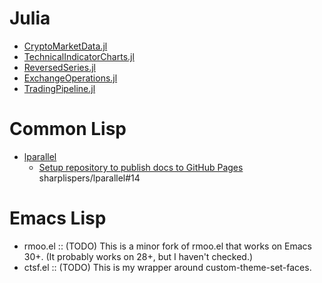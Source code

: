 # Julia

- [CryptoMarketData.jl](https://g-gundam.github.io/CryptoMarketData.jl)
- [TechnicalIndicatorCharts.jl](https://g-gundam.github.io/TechnicalIndicatorCharts.jl)
- [ReversedSeries.jl](https://g-gundam.github.io/ReversedSeries.jl)
- [ExchangeOperations.jl](https://g-gundam.github.io/ExchangeOperations.jl)
- [TradingPipeline.jl](https://g-gundam.github.io/TradingPipeline.jl/dev/)

# Common Lisp

- [lparallel](https://g-gundam.github.io/lparallel/)
    + [Setup repository to publish docs to GitHub Pages](https://github.com/sharplispers/lparallel/pull/14) sharplispers/lparallel#14 

# Emacs Lisp

- rmoo.el :: (TODO) This is a minor fork of rmoo.el that works on Emacs 30+. (It probably works on 28+, but I haven't checked.)
- ctsf.el :: (TODO) This is my wrapper around custom-theme-set-faces.
